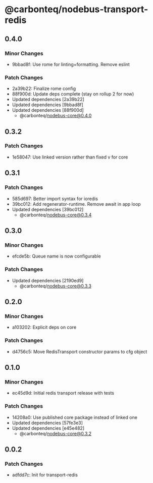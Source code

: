 # @carbonteq/nodebus-transport-redis

## 0.4.0

### Minor Changes

- 9bbad8f: Use rome for linting+formatting. Remove eslint

### Patch Changes

- 2a39b22: Finalize rome config
- 88f900d: Update deps complete (stay on rollup 2 for now)
- Updated dependencies [2a39b22]
- Updated dependencies [9bbad8f]
- Updated dependencies [88f900d]
  - @carbonteq/nodebus-core@0.4.0

## 0.3.2

### Patch Changes

- 1e58047: Use linked version rather than fixed v for core

## 0.3.1

### Patch Changes

- 585d697: Better import syntax for ioredis
- 39bc012: Add regenerator-runtime. Remove await in app loop
- Updated dependencies [39bc012]
  - @carbonteq/nodebus-core@0.3.4

## 0.3.0

### Minor Changes

- efcde5b: Queue name is now configurable

### Patch Changes

- Updated dependencies [2190ed9]
  - @carbonteq/nodebus-core@0.3.3

## 0.2.0

### Minor Changes

- a103202: Explicit deps on core

### Patch Changes

- d4756c5: Move RedisTransport constructor params to cfg object

## 0.1.0

### Minor Changes

- ec45d9d: Initial redis transport release with tests

### Patch Changes

- 14208a0: Use published core package instead of linked one
- Updated dependencies [57fe3e3]
- Updated dependencies [e45e482]
  - @carbonteq/nodebus-core@0.3.2

## 0.0.2

### Patch Changes

- adfdd7c: Init for transport-redis
